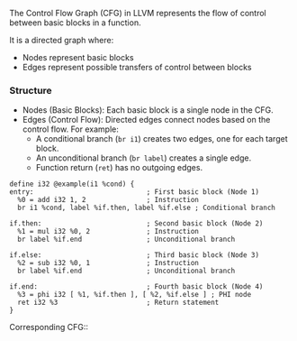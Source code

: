 The Control Flow Graph (CFG) in LLVM represents the flow of control between basic blocks in a function. 

It is a directed graph where:
- Nodes represent basic blocks
- Edges represent possible transfers of control between blocks

### Structure
- Nodes (Basic Blocks): Each basic block is a single node in the CFG. 
- Edges (Control Flow): Directed edges connect nodes based on the control flow. For example:
	- A conditional branch (`br i1`) creates two edges, one for each target block.
	- An unconditional branch (`br label`) creates a single edge.
	- Function return (`ret`) has no outgoing edges.

```
define i32 @example(i1 %cond) {
entry:                            ; First basic block (Node 1)
  %0 = add i32 1, 2               ; Instruction
  br i1 %cond, label %if.then, label %if.else ; Conditional branch

if.then:                          ; Second basic block (Node 2)
  %1 = mul i32 %0, 2              ; Instruction
  br label %if.end                ; Unconditional branch

if.else:                          ; Third basic block (Node 3)
  %2 = sub i32 %0, 1              ; Instruction
  br label %if.end                ; Unconditional branch

if.end:                           ; Fourth basic block (Node 4)
  %3 = phi i32 [ %1, %if.then ], [ %2, %if.else ] ; PHI node
  ret i32 %3                      ; Return statement
}
```

Corresponding CFG::

